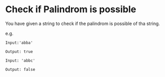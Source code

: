 
# Check if Palindrom is possible

You have given a string to check if the palindrom is possible of tha string.

e.g. 
```
Input:'abba'

Output: true
```
```
Input: 'abbc'

Output: false
```